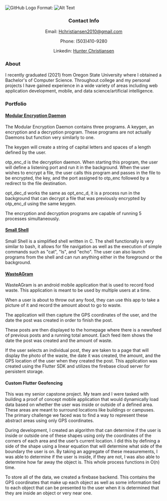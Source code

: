 ![GitHub Logo](/images/logo.png)
Format: ![Alt Text](url)

<h3 align="center">Contact Info</h3>
<p align="center">Email: <a href="mailto: Hchristiansen2010@gmail.com">Hchristiansen2010@gmail.com</a></p>
<p align="center">Phone: (503)410-9280</p>
<p align="center">Linkedin: <a href="https://www.linkedin.com/in/hunter-christiansen-59835776/">Hunter Christiansen</a></p>

<h3>About</h3> 

<p>I recently graduated (2021) from Oregon State University where I obtained a Bachelor's of Computer Science. Throughout college and my personal projects I have gained experience in a wide variety of areas including web application development, mobile, and data science/artificial intelligence.</p>

<h3>Portfolio</h3>

<h4><a href="https://github.com/hchrist2010/ModularEncryptionDaemon">Modular Encryption Daemon</a></h4>

<p>The Modular Encryption Daemon contains three programs. A keygen, an encryption and a decryption program. These programs are not actually Daemons but function very similarly to one.</p>

<p>The keygen will create a string of capital letters and spaces of a length defined by the user.</p>

<p>otp_enc_d is the decryption daemon. When starting this program, the user will define a listening port and run it in the background. When the user wishes to encrypt a file, the user calls this program and passes in the file to be encrypted, the key, and the port assigned to otp_enc followed by a redirect to the file destination.</p>

<p>opt_dec_d works the same as opt_enc_d, it is a process run in the background that can decrypt a file that was previously encrypted by otp_enc_d using the same keygen.</p>

<p>The encryption and decryption programs are capable of running 5 processes simultaneously.</p>

<h4><a href="https://github.com/hchrist2010/SmallShell">Small Shell</a></h4>

<p>Small Shell is a simplified shell written in C. The shell functionally is very similar to bash, it allows for file navigation as well as the execution of simple commands such as "cat", "ls", and "echo". The user can also launch programs from the shell and can run anything either in the foreground or the background.</p>

<h4><a href="https://github.com/hchrist2010/WasteAGram">WasteAGram</a></h4>
<p>WasteAGram is an android mobile application that is used to record food waste. This application is meant to be used by multiple users at a time.</p>
<p>When a user is about to throw out any food, they can use this app to take a picture of it and record the amount about to go to waste.</p>
<p>The application will then capture the GPS coordinates of the user, and the date the post was created in order to finish the post.</p>
<p>These posts are then displayed to the homepage where there is a newsfeed of previous posts and a running total amount. Each feed item shows the date the post was created and the amount of waste.</p>
<p>If the user selects an individual post, they are taken to a page that will display the photo of the waste, the date it was created, the amount,
       and the GPS location of the user when they created the post. This application was created using the Flutter SDK and utilizes the firebase cloud server for persistent storage.</p>
       
<h4>Custom Flutter Geofencing</h4>
<p>This was my senior capstone project. My team and I were tasked with building a proof of concept mobile application that would dynamically load data based on whether the user was inside or outside of a defined area. These areas are meant to surround locations like buildings or campuses. The primary challenge we faced was to find a way to represent these abstract areas using only GPS coordinates.</p>

<p>During development, I created an algorithm that can determine if the user is inside or outside one of these shapes using only the coordinates of the corners of each area and the user’s current location. I did this by defining a side of the shape using a linear equation that will determine what side of the boundary the user is on. By taking an aggregate of these measurements, I was able to determine if the user is inside, if they are not, I was also able to determine how far away the object is. This whole process functions in O(n) time.</p>

<p>To store all of the data, we created a firebase backend. This contains the GPS coordinates that make up each object as well as some information tied to each object that can be presented to the user when it is determined that they are inside an object or very near one.</p>
